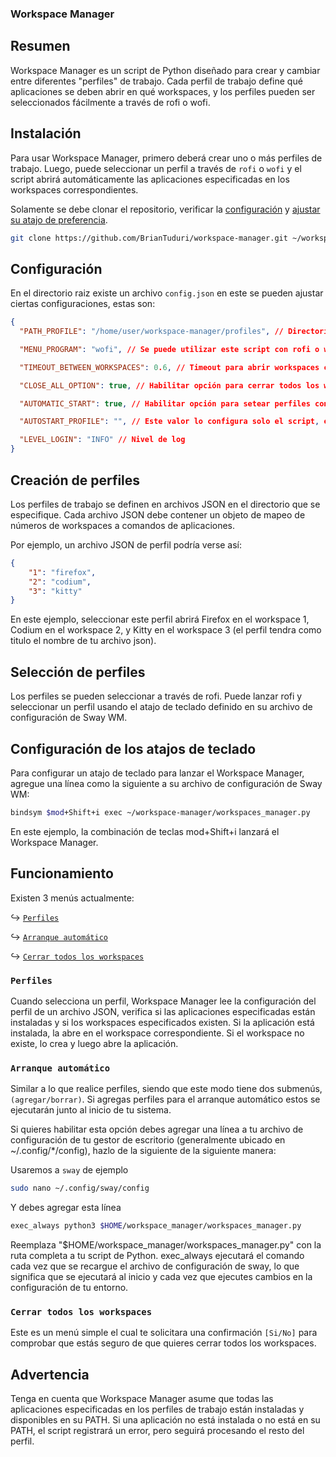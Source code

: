 ### Workspace Manager

## Resumen
Workspace Manager es un script de Python diseñado para crear y cambiar entre diferentes "perfiles" de trabajo. Cada perfil de trabajo define qué aplicaciones se deben abrir en qué workspaces, y los perfiles pueden ser seleccionados fácilmente a través de rofi o wofi.

## Instalación

Para usar Workspace Manager, primero deberá crear uno o más perfiles de trabajo. Luego, puede seleccionar un perfil a través de `rofi` o `wofi` y el script abrirá automáticamente las aplicaciones especificadas en los workspaces correspondientes.

Solamente se debe clonar el repositorio, verificar la [configuración](#Configuración) y [ajustar su atajo de preferencia](#configuración-de-los-atajos-de-teclado).

```bash
git clone https://github.com/BrianTuduri/workspace-manager.git ~/workspace_manager
```

## Configuración

En el directorio raiz existe un archivo `config.json` en este se pueden ajustar ciertas configuraciones, estas son:

```json
{
  "PATH_PROFILE": "/home/user/workspace-manager/profiles", // Directorio de perfiles

  "MENU_PROGRAM": "wofi", // Se puede utilizar este script con rofi o wofi, estos son los valores que deben ir aqui.

  "TIMEOUT_BETWEEN_WORKSPACES": 0.6, // Timeout para abrir workspaces con aplicaciones

  "CLOSE_ALL_OPTION": true, // Habilitar opción para cerrar todos los workspaces

  "AUTOMATIC_START": true, // Habilitar opción para setear perfiles con arranque automático

  "AUTOSTART_PROFILE": "", // Este valor lo configura solo el script, en caso de querer configurarlo manualmente, aqui debe ir el nonmbre de tu perfil.

  "LEVEL_LOGIN": "INFO" // Nivel de log
}

```
## Creación de perfiles

Los perfiles de trabajo se definen en archivos JSON en el directorio que se especifique. Cada archivo JSON debe contener un objeto de mapeo de números de workspaces a comandos de aplicaciones.

Por ejemplo, un archivo JSON de perfil podría verse así:


```json
{
    "1": "firefox",
    "2": "codium",
    "3": "kitty"
}
```
En este ejemplo, seleccionar este perfil abrirá Firefox en el workspace 1, Codium en el workspace 2, y Kitty en el workspace 3 (el perfil tendra como titulo el nombre de tu archivo json).

## Selección de perfiles

Los perfiles se pueden seleccionar a través de rofi. Puede lanzar rofi y seleccionar un perfil usando el atajo de teclado definido en su archivo de configuración de Sway WM.

## Configuración de los atajos de teclado

Para configurar un atajo de teclado para lanzar el Workspace Manager, agregue una línea como la siguiente a su archivo de configuración de Sway WM:

```bash
bindsym $mod+Shift+i exec ~/workspace-manager/workspaces_manager.py
```

En este ejemplo, la combinación de teclas mod+Shift+i lanzará el Workspace Manager.

## Funcionamiento

Existen 3 menús actualmente:

↪ [`Perfiles`](#perfiles)

↪ [`Arranque automático`](#arranque-automático)

↪ [`Cerrar todos los workspaces`](#cerrar-todos-los-workspaces)

### `Perfiles`
Cuando selecciona un perfil, Workspace Manager lee la configuración del perfil de un archivo JSON, verifica si las aplicaciones especificadas están instaladas y si los workspaces especificados existen. Si la aplicación está instalada, la abre en el workspace correspondiente. Si el workspace no existe, lo crea y luego abre la aplicación.

### `Arranque automático`
Similar a lo que realice perfiles, siendo que este modo tiene dos submenús, `(agregar/borrar)`. Si agregas perfiles para el arranque automático estos se ejecutarán junto al inicio de tu sistema.

Si quieres habilitar esta opción debes agregar una línea a tu archivo de configuración de tu gestor de escritorio (generalmente ubicado en ~/.config/*/config), hazlo de la siguiente de la siguiente manera:

Usaremos a `sway` de ejemplo

```bash
sudo nano ~/.config/sway/config 
```

Y debes agregar esta línea

```bash
exec_always python3 $HOME/workspace_manager/workspaces_manager.py
```

Reemplaza "$HOME/workspace_manager/workspaces_manager.py" con la ruta completa a tu script de Python. exec_always ejecutará el comando cada vez que se recargue el archivo de configuración de sway, lo que significa que se ejecutará al inicio y cada vez que ejecutes cambios en la configuración de tu entorno.

### `Cerrar todos los workspaces`
Este es un menú simple el cual te solicitara una confirmación `[Si/No]` para comprobar que estás seguro de que quieres cerrar todos los workspaces.


## Advertencia

Tenga en cuenta que Workspace Manager asume que todas las aplicaciones especificadas en los perfiles de trabajo están instaladas y disponibles en su PATH. Si una aplicación no está instalada o no está en su PATH, el script registrará un error, pero seguirá procesando el resto del perfil.
